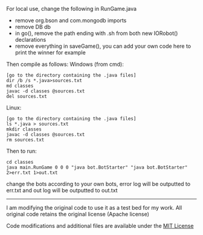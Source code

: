For local use, change the following in RunGame.java
 * remove org.bson and com.mongodb imports
 * remove DB db
 * in go(), remove the path ending with .sh from both new IORobot() declarations
 * remove everything in saveGame(), you can add your own code here to print the winner for example

Then compile as follows:
Windows (from cmd):

    [go to the directory containing the .java files]
    dir /b /s *.java>sources.txt
    md classes
    javac -d classes @sources.txt
    del sources.txt

Linux:

    [go to the directory containing the .java files]
    ls *.java > sources.txt
    mkdir classes
    javac -d classes @sources.txt
    rm sources.txt

Then to run:

    cd classes
    java main.RunGame 0 0 0 "java bot.BotStarter" "java bot.BotStarter" 2>err.txt 1>out.txt

change the bots according to your own bots, error log will be outputted to err.txt and out log will be outputted to out.txt

---

I am modifying the original code to use it as a test bed for my work.
All original code retains the original license (Apache license)

Code modifications and additional files are available under the [MIT License](http://opensource.org/licenses/MIT)


